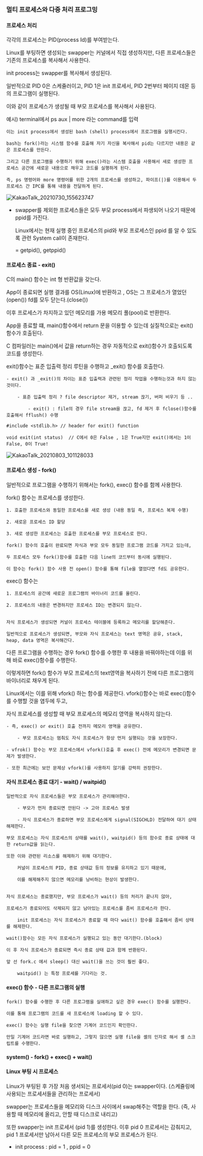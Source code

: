 ### 멀티 프로세스와 다중 처리 프로그밍


#### 프로세스 처리

각각의 프로세스는 PID(process Id)를 부여받는다.

Linux를 부팅하면 생성되는 swapper는 커널에서 직접 생성하지만, 다른 프로세스들은 기존의 프로세스를 복사해서 사용한다.

init process는 swapper를 복사해서 생성된다.

일반적으로 PID 0은 스케쥴러이고, PID 1은 init 프로세서, PID 2번부터 페이지 데몬 등의 프로그램이 실행된다.

이와 같이 프로세스가 생성될 때 부모 프로세스를 복사해서 사용된다. 

예시) terminal에서 ps aux | more 라는 command를 입력

	이는 init process에서 생성된 bash (shell) process에서 프로그램을 실행시킨다.
	
	bash는 fork()라는 시스템 함수를 호출해 자기 자신을 복사해서 pid는 다르지만 내용은 같은 프로세스를 만든다.

	그리고 다른 프로그램을 수행하기 위해 exec()라는 시스템 호출을 사용해서 새로 생성한 프로세스 공간에 새로운 내용으로 채우고 코드를 실행하게 된다. 

	즉, ps 명령어와 more 명령어를 위한 2개의 프로세스를 생성하고, 파이프(|)를 이용해서 두 프로세스 간 IPC를 통해 내용을 전달하게 된다.

![KakaoTalk_20210730_155623747](https://user-images.githubusercontent.com/59076451/127942226-f129fe34-bec4-4ed8-89bc-74542388ada2.jpg)


- swapper를 제외한 프로세스들은 모두 부모 process에서 파생되어 나오기 때문에 ppid를 가진다.

	Linux에서는 현재 실행 중인 프로세스의 pid와 부모 프로세스인 ppid 를 알 수 있도록 관련 System call이 존재한다.
	
	= getpid(), getppid()

	
#### 프로세스 종료 - exit()

C의 main() 함수는 int 형 반환값을 갖는다.

App이 종료되면 실행 결과를 OS(Linux)에 반환하고 , OS는 그 프로세스가 열었던(open()) fd를 모두 닫는다.(close())

이후 프로세스가 차지하고 있던 메모리를 가용 메모리 풀(pool)로 반환한다.


App을 종료할 떄, main()함수에서 return 문을 이용할 수 있는데 실질적으로는 exit() 함수가 호출된다.

C 컴파일러는 main()에서 값을 return하는 경우 자동적으로 exit()함수가 호출되도록 코드를 생성한다.

exit()함수는 표준 입출력 정리 루틴을 수행하고 _exit() 함수를 호출한다. 

	- exit() 과 _exit()의 차이는 표준 입출력과 관련된 정리 작업을 수행하는것과 하지 않는 것이다. 

		- 표준 입출력 정리 ? file descriptor 제거, stream 끊기, 버퍼 비우기 등 ..

			- exit() : file의 경우 file stream을 끊고, fd 제거 후 fclose()함수를 호출해서 fflush() 수행

	#include <stdlib.h> // header for exit() function
	
	void exit(int status)  // C에서 0은 False , 1은 True지만 exit()에서는 1이 False, 0이 True!

![KakaoTalk_20210803_101128033](https://user-images.githubusercontent.com/59076451/127942247-d56c605a-c8f5-49c0-86f8-db08be39ccbd.jpg)
		
#### 프로세스 생성 - fork()

일반적으로 프로그램을 수행하기 위해서는 fork(), exec() 함수를 함께 사용한다. 

fork() 함수는 프로세스를 생성한다.

	1. 호출한 프로세스와 동일한 프로세스를 새로 생성 (내용 동일 즉, 프로세스 복제 수행)

	2. 새로운 프로세스 ID 할당 

	3. 새로 생성한 프로세스는 호출한 프로세스를 부모 프로세스로 한다.

	fork() 함수의 호출이 완료되면 자식과 부모 모두 동일한 프로그램 코드를 가지고 있는데, 

	두 프로세스 모두 fork()함수를 호출한 다음 line의 코드부터 동시에 실행된다. 

	이 함수는 fork() 함수 사용 전 open() 함수를 통해 file을 열었다면 fd도 공유한다. 


exec() 함수는 

	1. 프로세스의 공간에 새로운 프로그램의 바이너리 코드를 올린다.

	2. 프로세스의 내용은 변경하지만 프로세스 ID는 변경되지 않는다.


	자식 프로세스가 생성되면 커널이 프로세스 테이블에 등록하고 메모리를 할당해준다.

	일반적으로 프로세스가 생성되면, 부모와 자식 프로세스는 text 영역은 공유, stack, heap, data 영역은 복사해간다.


다른 프로그램을 수행하는 경우 fork() 함수를 수행한 후 내용을 바꿔야하는데 이를 위해 바로 exec()함수를 수행한다.

이렇게하면 fork() 함수가 부모 프로세스의 text영역을 복사하기 전에 다른 프로그램의 바이너리로 채우게 된다. 


Linux에서는 이를 위해 vfork() 하는 함수를 제공한다. vfork()함수는 바로 exec()함수를 수행할 것을 염두에 두고,

자식 프로세스를 생성할 때 부모 프로세스의 메모리 영역을 복사하지 않는다. 

	- 즉, exec() or exit() 호출 전까지 메모리 영역을 공유한다. 
		
		- 부모 프로세스는 멈춰도 자식 프로세스가 항상 먼저 실행되는 것을 보장한다. 

	- vfrok() 함수는 부모 프로세스에서 vfork()호출 후 exec() 전에 메모리가 변경되면 문제가 발생한다.

	- 또한 최근에는 보안 문제상 vfork()를 사용하지 않기를 강력히 권장한다. 


#### 자식 프로세스 종료 대기 - wait() / waitpid() 

	일반적으로 자식 프로세스들은 부모 프로세스가 관리해야한다.
		
		- 부모가 먼저 종료되면 안된다 -> 고아 프로세스 발생 

		- 자식 프로세스가 종료하면 부모 프로세스에게 signal(SIGCHLD) 전달하여 대기 상태 해제한다.

	부모 프로세스는 자식 프로세스의 상태를 wait(), waitpid() 등의 함수로 종료 상태에 대한 return값을 읽는다.

	또한 이와 관련된 리소스를 해제하기 위해 대기한다.

		커널이 프로세스의 PID, 종료 상태값 등의 정보를 유지하고 있기 때문에,
		
		이를 해제해주지 않으면 메모리를 낭비하는 현상이 발생한다.

	
	자식 프로세스는 종료했지만, 부모 프로세스가 wait() 등의 처리가 끝나지 않아,

	프로세스가 종료되어도 삭제되지 않고 남아있는 프로세스를 좀비 프로세스라 한다.

		init 프로세스는 자식 프로세스가 종료할 때 마다 wait() 함수를 호출해서 좀비 상태를 해제한다.

	wait()함수는 모든 자식 프로세스가 실행되고 있는 동안 대기한다.(block)

	이 후 자식 프로세스가 종료되면 즉시 종료 상태 값과 함께 반환된다. 

	앞 선 fork.c 에서 sleep() 대신 wait()을 쓰는 것이 훨씬 좋다. 

		waitpid() 는 특정 프로세를 기다리는 것.
	

#### exec() 함수 - 다른 프로그램의 실행 

	fork() 함수를 수행한 후 다른 프로그램을 실애하고 싶은 경우 exec() 함수를 실행한다.

	이를 통해 프로그램의 코드를 새 프로세스에 loading 할 수 있다. 

	exec() 함수는 실행 file을 찾으면 기계어 코드인지 확인한다.

	만일 기계어 코드라면 바로 실행하고, 그렇지 않으면 실행 file을 셸의 인자로 해서 셸 스크립트를 수행한다.

		
#### system() - fork() + exec() + wait() 

#### Linux 부팅 시 프로세스

Linux가 부팅된 후 가장 처음 생서되는 프로세서(pid 0)는 swapper이다. (스케쥴링에 사용되는 프로세서들을 관리하는 프로세서)

swapper는 프로세스들을 메모리와 디스크 사이에서 swap해주는 역할을 한다. (즉, 사용할 때 메모리에 올리고, 안할 때 디스크로 내리고)

또한 swapper는 init 프로세서 (pid 1)를 생성한다. 이후 pid 0 프로세서는 감춰지고, pid 1 프로세서만 남아서 다른 모든 프로세스의 부모 프로세스가 된다.


- init process : pid = 1 , ppid = 0


